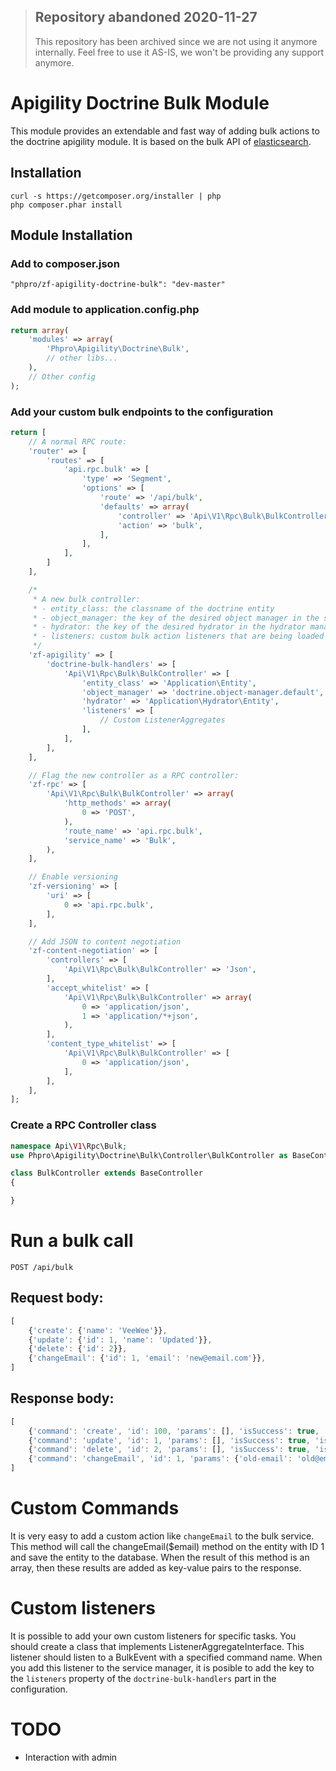 > ## Repository abandoned 2020-11-27
>
> This repository has been archived since we are not using it anymore internally.
> Feel free to use it AS-IS, we won't be providing any support anymore.

# Apigility Doctrine Bulk Module
This module provides an extendable and fast way of adding bulk actions to the doctrine apigility module.
It is based on the bulk API of [elasticsearch](http://www.elasticsearch.org/guide/en/elasticsearch/reference/current/docs-bulk.html).

## Installation
```
curl -s https://getcomposer.org/installer | php
php composer.phar install
```

## Module Installation

### Add to composer.json
```
"phpro/zf-apigility-doctrine-bulk": "dev-master"
```

### Add module to application.config.php
```php
return array(
    'modules' => array(
        'Phpro\Apigility\Doctrine\Bulk',
        // other libs...
    ),
    // Other config
);
```

### Add your custom bulk endpoints to the configuration
```php
return [
    // A normal RPC route:
    'router' => [
        'routes' => [
            'api.rpc.bulk' => [
                'type' => 'Segment',
                'options' => [
                    'route' => '/api/bulk',
                    'defaults' => array(
                        'controller' => 'Api\V1\Rpc\Bulk\BulkController',
                        'action' => 'bulk',
                    ],
                ],
            ],
        ]
    ],

    /*
     * A new bulk controller:
     * - entity_class: the classname of the doctrine entity
     * - object_manager: the key of the desired object manager in the service manager
     * - hydrator: the key of the desired hydrator in the hydrator manager
     * - listeners: custom bulk action listeners that are being loaded from the service manager
     */
    'zf-apigility' => [
        'doctrine-bulk-handlers' => [
            'Api\V1\Rpc\Bulk\BulkController' => [
                'entity_class' => 'Application\Entity',
                'object_manager' => 'doctrine.object-manager.default',
                'hydrator' => 'Application\Hydrator\Entity',
                'listeners' => [
                    // Custom ListenerAggregates
                ],
            ],
        ],
    ],

    // Flag the new controller as a RPC controller:
    'zf-rpc' => [
        'Api\V1\Rpc\Bulk\BulkController' => array(
            'http_methods' => array(
                0 => 'POST',
            ),
            'route_name' => 'api.rpc.bulk',
            'service_name' => 'Bulk',
        ),
    ],

    // Enable versioning
    'zf-versioning' => [
        'uri' => [
            0 => 'api.rpc.bulk',
        ],
    ],

    // Add JSON to content negotiation
    'zf-content-negotiation' => [
        'controllers' => [
            'Api\V1\Rpc\Bulk\BulkController' => 'Json',
        ],
        'accept_whitelist' => [
            'Api\V1\Rpc\Bulk\BulkController' => array(
                0 => 'application/json',
                1 => 'application/*+json',
            ),
        ],
        'content_type_whitelist' => [
            'Api\V1\Rpc\Bulk\BulkController' => [
                0 => 'application/json',
            ],
        ],
    ],
];
```

### Create a RPC Controller class
```php
namespace Api\V1\Rpc\Bulk;
use Phpro\Apigility\Doctrine\Bulk\Controller\BulkController as BaseController;

class BulkController extends BaseController
{

}
```

# Run a bulk call
```
POST /api/bulk
```

## Request body:
```javascript
[
    {'create': {'name': 'VeeWee'}},
    {'update': {'id': 1, 'name': 'Updated'}},
    {'delete': {'id': 2}},
    {'changeEmail': {'id': 1, 'email': 'new@email.com'}},
]
```

## Response body:
```javascript
[
    {'command': 'create', 'id': 100, 'params': [], 'isSuccess': true, 'isError': false, 'error': ''},
    {'command': 'update', 'id': 1, 'params': [], 'isSuccess': true, 'isError': false, 'error': ''},
    {'command': 'delete', 'id': 2, 'params': [], 'isSuccess': true, 'isError': false, 'error': ''},
    {'command': 'changeEmail', 'id': 1, 'params': {'old-email': 'old@email.com'}, 'isSuccess': true, 'isError': false, 'error': ''},
]
```

# Custom Commands
It is very easy to add a custom action like `changeEmail` to the bulk service.
This method will call the changeEmail($email) method on the entity with ID 1 and save the entity to the database.
When the result of this method is an array, then these results are added as key-value pairs to the response.

# Custom listeners
It is possible to add your own custom listeners for specific tasks.
You should create a class that implements ListenerAggregateInterface.
This listener should listen to a BulkEvent with a specified command name.
When you add this listener to the service manager, it is posible to add the key to the `listeners` property of the `doctrine-bulk-handlers` part in the configuration.

# TODO
- Interaction with admin
